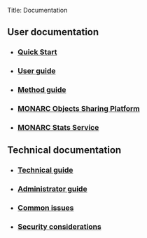 Title: Documentation

## User documentation

* ### [Quick Start](/documentation/quick-start) [<i class="fa fa-file-pdf-o" style="color:red" aria-hidden="true"></i>](/assets/files/guides/quick-start.pdf)

* ### [User guide](/documentation/user-guide) [<i class="fa fa-file-pdf-o" style="color:red" aria-hidden="true"></i>](/assets/files/guides/user-guide.pdf)

* ### [Method guide](/documentation/method-guide) [<i class="fa fa-file-pdf-o" style="color:red" aria-hidden="true"></i>](/assets/files/guides/method-guide.pdf)

* ### [MONARC Objects Sharing Platform](/documentation/MOSP-documentation/) [<i class="fa fa-file-pdf-o" style="color:red" aria-hidden="true"></i>](/assets/files/guides/MOSP-documentation.pdf)

* ### [MONARC Stats Service](https://monarc-stats-service.readthedocs.io) [<i class="fa fa-file-pdf-o" style="color:red" aria-hidden="true"></i>](https://monarc-stats-service.readthedocs.io/_/downloads/en/latest/pdf/)

## Technical documentation

* ### [Technical guide](/documentation/technical-guide) [<i class="fa fa-file-pdf-o" style="color:red" aria-hidden="true"></i>](/assets/files/guides/technical-guide.pdf)

* ### [Administrator guide](/documentation/administrator-guide) [<i class="fa fa-file-pdf-o" style="color:red" aria-hidden="true"></i>](/assets/files/guides/administrator-guide.pdf)

* ### [Common issues](/documentation/common-issues)

* ### [Security considerations](/documentation/security-considerations)
